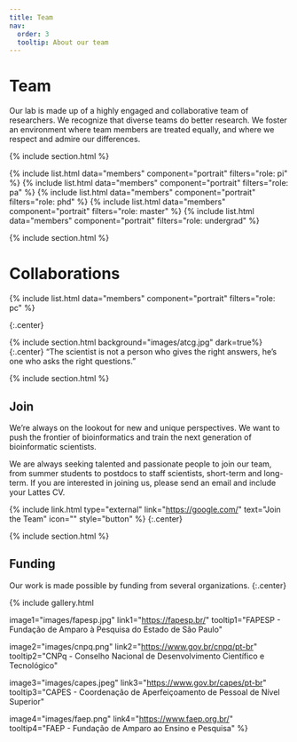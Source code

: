 ```yaml
---
title: Team
nav:
  order: 3
  tooltip: About our team
---
```


# <i class="fas fa-users"></i>Team

Our lab is made up of a highly engaged and collaborative team of researchers. We recognize that diverse teams do better research. We foster an environment where team members are treated equally, and where we respect and admire our differences.

{% include section.html %}

{%
  include list.html
  data="members"
  component="portrait"
  filters="role: pi"
%}
{%
  include list.html
  data="members"
  component="portrait"
  filters="role: pa"
%}
{%
  include list.html
  data="members"
  component="portrait"
  filters="role: phd"
%}
{%
  include list.html
  data="members"
  component="portrait"
  filters="role: master"
%}
{%
  include list.html
  data="members"
  component="portrait"
  filters="role: undergrad"
%}

{% include section.html %}

# <i class="fas fa-users"></i>Collaborations

{%
  include list.html
  data="members"
  component="portrait"
  filters="role: pc"
%}

{:.center}

{% include section.html background="images/atcg.jpg" dark=true%}
{:.center}
“The scientist is not a person who gives the right answers, he’s one who asks the right questions.”

{% include section.html %}

## Join

We’re always on the lookout for new and unique perspectives. We want to push the frontier of bioinformatics and train the next generation of bioinformatic scientists.

We are always seeking talented and passionate people to join our team, from summer students to postdocs to staff scientists, short-term and long-term. If you are interested in joining us, please send an email and include your Lattes CV.

{% include link.html type="external" link="https://google.com/" text="Join the Team" icon="" style="button" %}
{:.center}

{% include section.html %}

## Funding

Our work is made possible by funding from several organizations.
{:.center}

{%
  include gallery.html

  image1="images/fapesp.jpg"
  link1="https://fapesp.br/"
  tooltip1="FAPESP - Fundação de Amparo à Pesquisa do Estado de São Paulo"

  image2="images/cnpq.png"
  link2="https://www.gov.br/cnpq/pt-br"
  tooltip2="CNPq - Conselho Nacional de Desenvolvimento Científico e Tecnológico"

  image3="images/capes.jpeg"
  link3="https://www.gov.br/capes/pt-br"
  tooltip3="CAPES - Coordenação de Aperfeiçoamento de Pessoal de Nível Superior"

  image4="images/faep.png"
  link4="https://www.faep.org.br/"
  tooltip4="FAEP - Fundação de Amparo ao Ensino e Pesquisa"
%}
